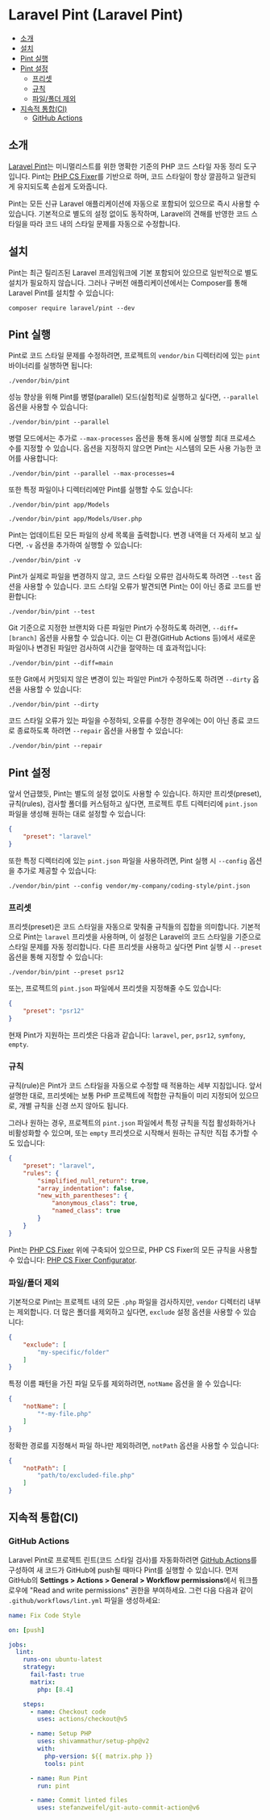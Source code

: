 # Laravel Pint (Laravel Pint)

- [소개](#introduction)
- [설치](#installation)
- [Pint 실행](#running-pint)
- [Pint 설정](#configuring-pint)
    - [프리셋](#presets)
    - [규칙](#rules)
    - [파일/폴더 제외](#excluding-files-or-folders)
- [지속적 통합(CI)](#continuous-integration)
    - [GitHub Actions](#running-tests-on-github-actions)

<a name="introduction"></a>
## 소개

[Laravel Pint](https://github.com/laravel/pint)는 미니멀리스트를 위한 명확한 기준의 PHP 코드 스타일 자동 정리 도구입니다. Pint는 [PHP CS Fixer](https://github.com/FriendsOfPHP/PHP-CS-Fixer)를 기반으로 하며, 코드 스타일이 항상 깔끔하고 일관되게 유지되도록 손쉽게 도와줍니다.

Pint는 모든 신규 Laravel 애플리케이션에 자동으로 포함되어 있으므로 즉시 사용할 수 있습니다. 기본적으로 별도의 설정 없이도 동작하며, Laravel의 견해를 반영한 코드 스타일을 따라 코드 내의 스타일 문제를 자동으로 수정합니다.

<a name="installation"></a>
## 설치

Pint는 최근 릴리즈된 Laravel 프레임워크에 기본 포함되어 있으므로 일반적으로 별도 설치가 필요하지 않습니다. 그러나 구버전 애플리케이션에서는 Composer를 통해 Laravel Pint를 설치할 수 있습니다:

```shell
composer require laravel/pint --dev
```

<a name="running-pint"></a>
## Pint 실행

Pint로 코드 스타일 문제를 수정하려면, 프로젝트의 `vendor/bin` 디렉터리에 있는 `pint` 바이너리를 실행하면 됩니다:

```shell
./vendor/bin/pint
```

성능 향상을 위해 Pint를 병렬(parallel) 모드(실험적)로 실행하고 싶다면, `--parallel` 옵션을 사용할 수 있습니다:

```shell
./vendor/bin/pint --parallel
```

병렬 모드에서는 추가로 `--max-processes` 옵션을 통해 동시에 실행할 최대 프로세스 수를 지정할 수 있습니다. 옵션을 지정하지 않으면 Pint는 시스템의 모든 사용 가능한 코어를 사용합니다:

```shell
./vendor/bin/pint --parallel --max-processes=4
```

또한 특정 파일이나 디렉터리에만 Pint를 실행할 수도 있습니다:

```shell
./vendor/bin/pint app/Models

./vendor/bin/pint app/Models/User.php
```

Pint는 업데이트된 모든 파일의 상세 목록을 출력합니다. 변경 내역을 더 자세히 보고 싶다면, `-v` 옵션을 추가하여 실행할 수 있습니다:

```shell
./vendor/bin/pint -v
```

Pint가 실제로 파일을 변경하지 않고, 코드 스타일 오류만 검사하도록 하려면 `--test` 옵션을 사용할 수 있습니다. 코드 스타일 오류가 발견되면 Pint는 0이 아닌 종료 코드를 반환합니다:

```shell
./vendor/bin/pint --test
```

Git 기준으로 지정한 브랜치와 다른 파일만 Pint가 수정하도록 하려면, `--diff=[branch]` 옵션을 사용할 수 있습니다. 이는 CI 환경(GitHub Actions 등)에서 새로운 파일이나 변경된 파일만 검사하여 시간을 절약하는 데 효과적입니다:

```shell
./vendor/bin/pint --diff=main
```

또한 Git에서 커밋되지 않은 변경이 있는 파일만 Pint가 수정하도록 하려면 `--dirty` 옵션을 사용할 수 있습니다:

```shell
./vendor/bin/pint --dirty
```

코드 스타일 오류가 있는 파일을 수정하되, 오류를 수정한 경우에는 0이 아닌 종료 코드로 종료하도록 하려면 `--repair` 옵션을 사용할 수 있습니다:

```shell
./vendor/bin/pint --repair
```

<a name="configuring-pint"></a>
## Pint 설정

앞서 언급했듯, Pint는 별도의 설정 없이도 사용할 수 있습니다. 하지만 프리셋(preset), 규칙(rules), 검사할 폴더를 커스텀하고 싶다면, 프로젝트 루트 디렉터리에 `pint.json` 파일을 생성해 원하는 대로 설정할 수 있습니다:

```json
{
    "preset": "laravel"
}
```

또한 특정 디렉터리에 있는 `pint.json` 파일을 사용하려면, Pint 실행 시 `--config` 옵션을 추가로 제공할 수 있습니다:

```shell
./vendor/bin/pint --config vendor/my-company/coding-style/pint.json
```

<a name="presets"></a>
### 프리셋

프리셋(preset)은 코드 스타일을 자동으로 맞춰줄 규칙들의 집합을 의미합니다. 기본적으로 Pint는 `laravel` 프리셋을 사용하며, 이 설정은 Laravel의 코드 스타일을 기준으로 스타일 문제를 자동 정리합니다. 다른 프리셋을 사용하고 싶다면 Pint 실행 시 `--preset` 옵션을 통해 지정할 수 있습니다:

```shell
./vendor/bin/pint --preset psr12
```

또는, 프로젝트의 `pint.json` 파일에서 프리셋을 지정해줄 수도 있습니다:

```json
{
    "preset": "psr12"
}
```

현재 Pint가 지원하는 프리셋은 다음과 같습니다: `laravel`, `per`, `psr12`, `symfony`, `empty`.

<a name="rules"></a>
### 규칙

규칙(rule)은 Pint가 코드 스타일을 자동으로 수정할 때 적용하는 세부 지침입니다. 앞서 설명한 대로, 프리셋에는 보통 PHP 프로젝트에 적합한 규칙들이 미리 지정되어 있으므로, 개별 규칙을 신경 쓰지 않아도 됩니다.

그러나 원하는 경우, 프로젝트의 `pint.json` 파일에서 특정 규칙을 직접 활성화하거나 비활성화할 수 있으며, 또는 `empty` 프리셋으로 시작해서 원하는 규칙만 직접 추가할 수도 있습니다:

```json
{
    "preset": "laravel",
    "rules": {
        "simplified_null_return": true,
        "array_indentation": false,
        "new_with_parentheses": {
            "anonymous_class": true,
            "named_class": true
        }
    }
}
```

Pint는 [PHP CS Fixer](https://github.com/FriendsOfPHP/PHP-CS-Fixer) 위에 구축되어 있으므로, PHP CS Fixer의 모든 규칙을 사용할 수 있습니다: [PHP CS Fixer Configurator](https://mlocati.github.io/php-cs-fixer-configurator).

<a name="excluding-files-or-folders"></a>
### 파일/폴더 제외

기본적으로 Pint는 프로젝트 내의 모든 `.php` 파일을 검사하지만, `vendor` 디렉터리 내부는 제외합니다. 더 많은 폴더를 제외하고 싶다면, `exclude` 설정 옵션을 사용할 수 있습니다:

```json
{
    "exclude": [
        "my-specific/folder"
    ]
}
```

특정 이름 패턴을 가진 파일 모두를 제외하려면, `notName` 옵션을 쓸 수 있습니다:

```json
{
    "notName": [
        "*-my-file.php"
    ]
}
```

정확한 경로를 지정해서 파일 하나만 제외하려면, `notPath` 옵션을 사용할 수 있습니다:

```json
{
    "notPath": [
        "path/to/excluded-file.php"
    ]
}
```

<a name="continuous-integration"></a>
## 지속적 통합(CI)

<a name="running-tests-on-github-actions"></a>
### GitHub Actions

Laravel Pint로 프로젝트 린트(코드 스타일 검사)를 자동화하려면 [GitHub Actions](https://github.com/features/actions)를 구성하여 새 코드가 GitHub에 push될 때마다 Pint를 실행할 수 있습니다. 먼저 GitHub의 **Settings > Actions > General > Workflow permissions**에서 워크플로우에 "Read and write permissions" 권한을 부여하세요. 그런 다음 다음과 같이 `.github/workflows/lint.yml` 파일을 생성하세요:

```yaml
name: Fix Code Style

on: [push]

jobs:
  lint:
    runs-on: ubuntu-latest
    strategy:
      fail-fast: true
      matrix:
        php: [8.4]

    steps:
      - name: Checkout code
        uses: actions/checkout@v5

      - name: Setup PHP
        uses: shivammathur/setup-php@v2
        with:
          php-version: ${{ matrix.php }}
          tools: pint

      - name: Run Pint
        run: pint

      - name: Commit linted files
        uses: stefanzweifel/git-auto-commit-action@v6
```
